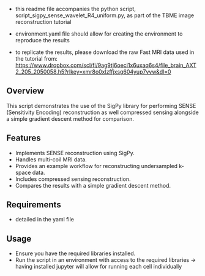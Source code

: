 - this readme file accompanies the python script, script_sigpy_sense_wavelet_R4_uniform.py, as part of the TBME image reconstruction tutorial

- environment.yaml file should allow for creating the environment to reproduce the results

- to replicate the results, please download the raw Fast MRI data used in the tutorial from:
https://www.dropbox.com/scl/fi/9ag9tj6oeci1x6uxaq6s4/file_brain_AXT2_205_2050058.h5?rlkey=xmr8o0xlzffjxsg604yup7vvw&dl=0

## Overview
This script demonstrates the use of the SigPy library for performing SENSE (Sensitivity Encoding) 
reconstruction as well compressed sensing alongside a simple gradient descent method for comparison.

## Features
- Implements SENSE reconstruction using SigPy.
- Handles multi-coil MRI data.
- Provides an example workflow for reconstructing undersampled k-space data.
- Includes compressed sensing reconstruction.
- Compares the results with a simple gradient descent method.

## Requirements
- detailed in the yaml file

## Usage
- Ensure you have the required libraries installed.
- Run the script in an environment with access to the required libraries
  -> having installed jupyter will allow for running each cell individually


